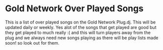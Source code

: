 Gold Network Over Played Songs
==========================
This is a list of over played songs on the Gold Network Plug.dj. This will be updated daily or weekly.
Yes alot of the songs that get played are good but they get played to much really :( and this will turn players away from the plug and we always need new songs playing as there will be play lists made soon! so look out for them.
